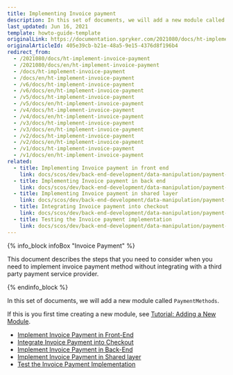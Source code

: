 ```yaml
---
title: Implementing Invoice payment
description: In this set of documents, we will add a new module called PaymentMethods.
last_updated: Jun 16, 2021
template: howto-guide-template
originalLink: https://documentation.spryker.com/2021080/docs/ht-implement-invoice-payment
originalArticleId: 405e39cb-b21e-48a5-9e15-4376d8f196b4
redirect_from:
  - /2021080/docs/ht-implement-invoice-payment
  - /2021080/docs/en/ht-implement-invoice-payment
  - /docs/ht-implement-invoice-payment
  - /docs/en/ht-implement-invoice-payment
  - /v6/docs/ht-implement-invoice-payment
  - /v6/docs/en/ht-implement-invoice-payment
  - /v5/docs/ht-implement-invoice-payment
  - /v5/docs/en/ht-implement-invoice-payment
  - /v4/docs/ht-implement-invoice-payment
  - /v4/docs/en/ht-implement-invoice-payment
  - /v3/docs/ht-implement-invoice-payment
  - /v3/docs/en/ht-implement-invoice-payment
  - /v2/docs/ht-implement-invoice-payment
  - /v2/docs/en/ht-implement-invoice-payment
  - /v1/docs/ht-implement-invoice-payment
  - /v1/docs/en/ht-implement-invoice-payment
related:
  - title: Implementing Invoice payment in front end
    link: docs/scos/dev/back-end-development/data-manipulation/payment-methods/invoice/implementing-invoice-payment-in-front-end.html
  - title: Implementing Invoice payment in back end
    link: docs/scos/dev/back-end-development/data-manipulation/payment-methods/invoice/implementing-invoice-payment-in-back-end.html
  - title: Implementing Invoice payment in shared layer
    link: docs/scos/dev/back-end-development/data-manipulation/payment-methods/invoice/implementing-invoice-payment-in-shared-layer.html
  - title: Integrating Invoice payment into checkout
    link: docs/scos/dev/back-end-development/data-manipulation/payment-methods/invoice/integrating-invoice-payment-into-checkout.html
  - title: Testing the Invoice payment implementation
    link: docs/scos/dev/back-end-development/data-manipulation/payment-methods/invoice/testing-the-invoice-payment-implementation.html
---
```


{% info_block infoBox "Invoice Payment" %}

This document describes the steps that you need to consider when you need to implement invoice payment method without integrating with a third party payment service provider.

{% endinfo_block %}

In this set of documents, we will add a new module called `PaymentMethods`.

If this is you first time creating a new module, see [Tutorial: Adding a New Module](/docs/scos/dev/back-end-development/extending-spryker/development-strategies/project-modules/adding-a-new-module.html).

* [Implement Invoice Payment in Front-End](/docs/scos/dev/back-end-development/data-manipulation/payment-methods/invoice/implementing-invoice-payment-in-front-end.html)
* [Integrate Invoice Payment into Checkout](/docs/scos/dev/back-end-development/data-manipulation/payment-methods/invoice/integrating-invoice-payment-into-checkout.html)
* [Implement Invoice Payment in Back-End](/docs/scos/dev/back-end-development/data-manipulation/payment-methods/invoice/implementing-invoice-payment-in-back-end.html)
* [Implement Invoice Payment in Shared layer](/docs/scos/dev/back-end-development/data-manipulation/payment-methods/invoice/implementing-invoice-payment-in-front-end.html)
* [Test the Invoice Payment Implementation](/docs/scos/dev/back-end-development/data-manipulation/payment-methods/invoice/testing-the-invoice-payment-implementation.html)
